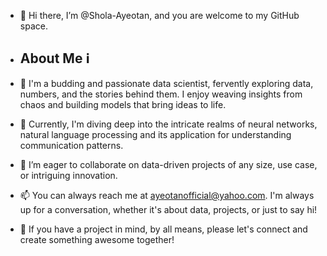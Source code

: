 - 👋 Hi there, I’m @Shola-Ayeotan, and you are welcome to my GitHub space.

- ## About Me ℹ️
- 👀 I'm a budding and passionate data scientist, fervently exploring data, numbers, and the stories behind them. I enjoy weaving insights from chaos and building models that bring ideas to life.
- 🌱 Currently, I'm diving deep into the intricate realms of neural networks, natural language processing and its application for understanding communication patterns.
- 💞️ I’m eager to collaborate on data-driven projects of any size, use case, or intriguing innovation.
- 📫 You can always reach me at ayeotanofficial@yahoo.com. I'm always up for a conversation, whether it's about data, projects, or just to say hi!
- 🤝 If you have a project in mind, by all means, please let's connect and create something awesome together!

<!---
Shola-Ayeotan/Shola-Ayeotan is a ✨ special ✨ repository because its `README.md` (this file) appears on your GitHub profile.
You can click the Preview link to take a look at your changes.
--->
